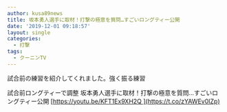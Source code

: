 ```yaml
---
author: kusa89news
title: 坂本勇人選手に取材！打撃の極意を質問…すごいロングティー公開
date: '2019-12-01 09:18:57'
layout: single
categories:
  - 打撃
tags:
  - クーニンTV
---
```


試合前の練習を紹介してくれました。強く振る練習

試合前ロングティーで調整 坂本勇人選手に取材！打撃の極意を質問…すごいロングティー公開 [https://youtu.be/KFT1Ex9XH2Q ](https://t.co/zYAWEv0IZp)